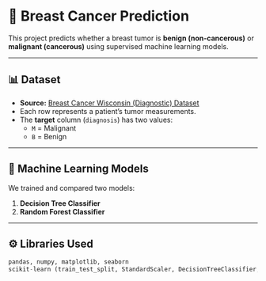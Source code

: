 # 🧠 Breast Cancer Prediction

This project predicts whether a breast tumor is **benign (non-cancerous)** or **malignant (cancerous)** using supervised machine learning models.

---

## 📊 Dataset
- **Source:** [Breast Cancer Wisconsin (Diagnostic) Dataset](https://www.kaggle.com/datasets/uciml/breast-cancer-wisconsin-data)
- Each row represents a patient’s tumor measurements.
- The **target** column (`diagnosis`) has two values:
  - `M` = Malignant  
  - `B` = Benign
---

## 🧮 Machine Learning Models
We trained and compared two models:
1. **Decision Tree Classifier**
2. **Random Forest Classifier**

---

## ⚙️ Libraries Used
```python pandas, numpy, matplotlib, seaborn
pandas, numpy, matplotlib, seaborn
scikit-learn (train_test_split, StandardScaler, DecisionTreeClassifier, RandomForestClassifier)
